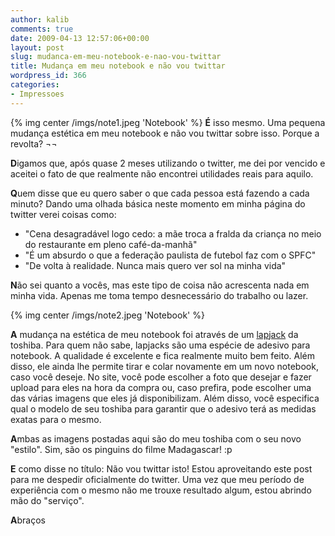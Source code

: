 ```yaml
---
author: kalib
comments: true
date: 2009-04-13 12:57:06+00:00
layout: post
slug: mudanca-em-meu-notebook-e-nao-vou-twittar
title: Mudança em meu notebook e não vou twittar
wordpress_id: 366
categories:
- Impressoes
---
```

{% img center /imgs/note1.jpeg 'Notebook' %}
**É** isso mesmo. Uma pequena mudança estética em meu notebook e não vou twittar sobre isso. Porque a revolta? ¬¬

**D**igamos que, após quase 2 meses utilizando o twitter, me dei por vencido e aceitei o fato de que realmente não encontrei utilidades reais para aquilo.

**Q**uem disse que eu quero saber o que cada pessoa está fazendo a cada minuto? Dando uma olhada básica neste momento em minha página do twitter verei coisas como:

* "Cena desagradável logo cedo: a mãe troca a fralda da criança no meio do restaurante em pleno café-da-manhã"
* "É um absurdo o que a federação paulista de futebol faz com o SPFC"
* "De volta à realidade. Nunca mais quero ver sol na minha vida"

**N**ão sei quanto a vocês, mas este tipo de coisa não acrescenta nada em minha vida. Apenas me toma tempo desnecessário do trabalho ou lazer.

{% img center /imgs/note2.jpeg 'Notebook' %}

**A** mudança na estética de meu notebook foi através de um [lapjack](http://www.lapjacks.com/) da toshiba. Para quem não sabe, lapjacks são uma espécie de adesivo para notebook. A qualidade é excelente e fica realmente muito bem feito. Além disso, ele ainda lhe permite tirar e colar novamente em um novo notebook, caso você deseje. No site, você pode escolher a foto que desejar e fazer upload para eles na hora da compra ou, caso prefira, pode escolher uma das várias imagens que eles já disponibilizam. Além disso, você especifica qual o modelo de seu toshiba para garantir que o adesivo terá as medidas exatas para o mesmo.

**A**mbas as imagens postadas aqui são do meu toshiba com o seu novo "estilo". Sim, são os pinguins do filme Madagascar! :p

**E** como disse no título: Não vou twittar isto! Estou aproveitando este post para me despedir oficialmente do twitter. Uma vez que meu período de experiência com o mesmo não me trouxe resultado algum, estou abrindo mão do "serviço".

**A**braços